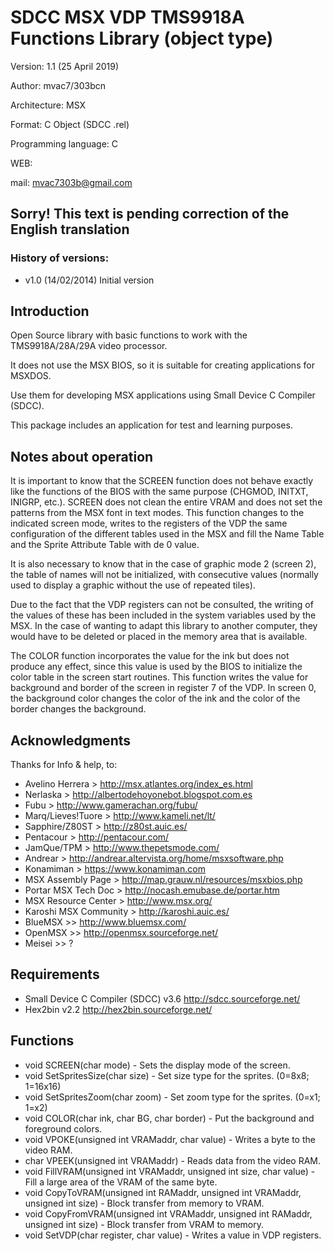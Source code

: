 # SDCC MSX VDP TMS9918A Functions Library (object type)

Version: 1.1 (25 April 2019)

Author: mvac7/303bcn

Architecture: MSX

Format: C Object (SDCC .rel)

Programming language: C

WEB:
 
mail: mvac7303b@gmail.com


## Sorry! This text is pending correction of the English translation


### History of versions:
- v1.0 (14/02/2014) Initial version


## Introduction

Open Source library with basic functions to work with the TMS9918A/28A/29A video 
processor.

It does not use the MSX BIOS, so it is suitable for creating applications for 
MSXDOS. 

Use them for developing MSX applications using Small Device C Compiler (SDCC).

This package includes an application for test and learning purposes.



## Notes about operation

It is important to know that the SCREEN function does not behave exactly like 
the functions of the BIOS with the same purpose (CHGMOD, INITXT, INIGRP, etc.).
SCREEN does not clean the entire VRAM and does not set the patterns from the MSX 
font in text modes. This function changes to the indicated screen mode, writes 
to the registers of the VDP the same configuration of the different tables used 
in the MSX and fill the Name Table and the Sprite Attribute Table with de 0 
value.

It is also necessary to know that in the case of graphic mode 2 (screen 2), the 
table of names will not be initialized, with consecutive values (normally used 
to display a graphic without the use of repeated tiles).

Due to the fact that the VDP registers can not be consulted, the writing of the 
values of these has been included in the system variables used by the MSX. In 
the case of wanting to adapt this library to another computer, they would have 
to be deleted or placed in the memory area that is available.

The COLOR function incorporates the value for the ink but does not produce any 
effect, since this value is used by the BIOS to initialize the color table in 
the screen start routines. This function writes the value for background and 
border of the screen in register 7 of the VDP. In screen 0, the background color 
changes the color of the ink and the color of the border changes the background.




## Acknowledgments
  
Thanks for Info & help, to:

* Avelino Herrera > http://msx.atlantes.org/index_es.html
* Nerlaska > http://albertodehoyonebot.blogspot.com.es
* Fubu > http://www.gamerachan.org/fubu/
* Marq/Lieves!Tuore > http://www.kameli.net/lt/
* Sapphire/Z80ST > http://z80st.auic.es/
* Pentacour > http://pentacour.com/
* JamQue/TPM > http://www.thepetsmode.com/
* Andrear > http://andrear.altervista.org/home/msxsoftware.php
* Konamiman > https://www.konamiman.com
* MSX Assembly Page > http://map.grauw.nl/resources/msxbios.php
* Portar MSX Tech Doc > http://nocash.emubase.de/portar.htm
* MSX Resource Center > http://www.msx.org/
* Karoshi MSX Community > http://karoshi.auic.es/
* BlueMSX >> http://www.bluemsx.com/
* OpenMSX >> http://openmsx.sourceforge.net/
* Meisei  >> ?



## Requirements

* Small Device C Compiler (SDCC) v3.6 http://sdcc.sourceforge.net/
* Hex2bin v2.2 http://hex2bin.sourceforge.net/ 



## Functions

* void SCREEN(char mode) - Sets the display mode of the screen.
* void SetSpritesSize(char size) - Set size type for the sprites. (0=8x8; 1=16x16)
* void SetSpritesZoom(char zoom) - Set zoom type for the sprites. (0=x1; 1=x2)
* void COLOR(char ink, char BG, char border) - Put the background and foreground colors.
* void VPOKE(unsigned int VRAMaddr, char value) - Writes a byte to the video RAM.
* char VPEEK(unsigned int VRAMaddr) - Reads data from the video RAM.
* void FillVRAM(unsigned int VRAMaddr, unsigned int size, char value) - Fill a large area of the VRAM of the same byte.
* void CopyToVRAM(unsigned int RAMaddr, unsigned int VRAMaddr, unsigned int size) - Block transfer from memory to VRAM.
* void CopyFromVRAM(unsigned int VRAMaddr, unsigned int RAMaddr, unsigned int size) - Block transfer from VRAM to memory.
* void SetVDP(char register, char value) - Writes a value in VDP registers.
